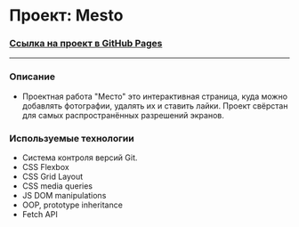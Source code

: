 # **Проект: Mesto**

### [Ссылка на проект в GitHub Pages](https://svtlife.github.io/mesto/)

---

### **Описание**

- Проектная работа "Место" это интерактивная страница, куда можно добавлять фотографии, удалять их и ставить лайки. Проект свёрстан для самых распространённых разрешений экранов.

### **Используемые технологии**

- Система контроля версий Git.
- CSS Flexbox
- CSS Grid Layout
- CSS media queries
- JS DOM manipulations
- OOP, prototype inheritance
- Fetch API
